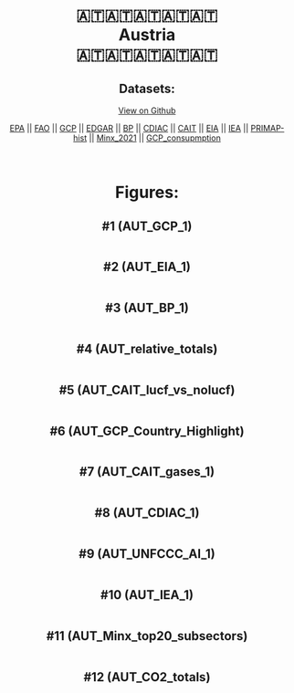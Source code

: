 
<center>
<h1 align="center">
🇦🇹🇦🇹🇦🇹🇦🇹🇦🇹
<br>
Austria
<br>
🇦🇹🇦🇹🇦🇹🇦🇹🇦🇹
</h1>
<h2>Datasets:</h2>
<p><a href="https://github.com/dquintani/GreenhouseData/tree/master/country_data/AUT_Austria/data">View on Github</a>
<br></p><p><a href="data/AUT_EPA.csv">EPA</a> || <a href="data/AUT_FAO.csv">FAO</a> || <a href="data/AUT_GCP.csv">GCP</a> || <a href="data/AUT_EDGAR.csv">EDGAR</a> || <a href="data/AUT_BP.csv">BP</a> || <a href="data/AUT_CDIAC.csv">CDIAC</a> || <a href="data/AUT_CAIT.csv">CAIT</a> || <a href="data/AUT_EIA.csv">EIA</a> || <a href="data/AUT_IEA.csv">IEA</a> || <a href="data/AUT_PRIMAP-hist.csv">PRIMAP-hist</a> || <a href="data/AUT_Minx_2021.csv">Minx_2021</a> || <a href="data/AUT_GCP_consupmption.csv">GCP_consupmption</a></p><p><br></p>
<h1>Figures:</h1><h2>#1 (AUT_GCP_1)</h2>
<p><img alt="" src="figures/AUT_GCP_1.png" /></p><h2>#2 (AUT_EIA_1)</h2>
<p><img alt="" src="figures/AUT_EIA_1.png" /></p><h2>#3 (AUT_BP_1)</h2>
<p><img alt="" src="figures/AUT_BP_1.png" /></p><h2>#4 (AUT_relative_totals)</h2>
<p><img alt="" src="figures/AUT_relative_totals.png" /></p><h2>#5 (AUT_CAIT_lucf_vs_nolucf)</h2>
<p><img alt="" src="figures/AUT_CAIT_lucf_vs_nolucf.png" /></p><h2>#6 (AUT_GCP_Country_Highlight)</h2>
<p><img alt="" src="figures/AUT_GCP_Country_Highlight.png" /></p><h2>#7 (AUT_CAIT_gases_1)</h2>
<p><img alt="" src="figures/AUT_CAIT_gases_1.png" /></p><h2>#8 (AUT_CDIAC_1)</h2>
<p><img alt="" src="figures/AUT_CDIAC_1.png" /></p><h2>#9 (AUT_UNFCCC_AI_1)</h2>
<p><img alt="" src="figures/AUT_UNFCCC_AI_1.png" /></p><h2>#10 (AUT_IEA_1)</h2>
<p><img alt="" src="figures/AUT_IEA_1.png" /></p><h2>#11 (AUT_Minx_top20_subsectors)</h2>
<p><img alt="" src="figures/AUT_Minx_top20_subsectors.png" /></p><h2>#12 (AUT_CO2_totals)</h2>
<p><img alt="" src="figures/AUT_CO2_totals.png" /></p>